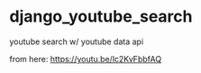 # django_youtube_search
youtube search w/ youtube data api

from here: https://youtu.be/lc2KvFbbfAQ
